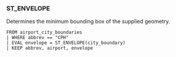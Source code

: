 <!--
This is generated by ESQL's AbstractFunctionTestCase. Do no edit it. See ../README.md for how to regenerate it.
-->

### ST_ENVELOPE
Determines the minimum bounding box of the supplied geometry.

```
FROM airport_city_boundaries
| WHERE abbrev == "CPH"
| EVAL envelope = ST_ENVELOPE(city_boundary)
| KEEP abbrev, airport, envelope
```
